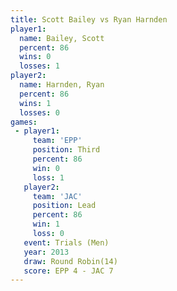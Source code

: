 ```yaml
---
title: Scott Bailey vs Ryan Harnden
player1:             
  name: Bailey, Scott
  percent: 86        
  wins: 0            
  losses: 1          
player2:             
  name: Harnden, Ryan
  percent: 86        
  wins: 1            
  losses: 0          
games:
 - player1:         
     team: 'EPP'    
     position: Third
     percent: 86    
     win: 0         
     loss: 1        
   player2:        
     team: 'JAC'   
     position: Lead
     percent: 86   
     win: 1        
     loss: 0       
   event: Trials (Men)  
   year: 2013           
   draw: Round Robin(14)
   score: EPP 4 - JAC 7 
---
```

